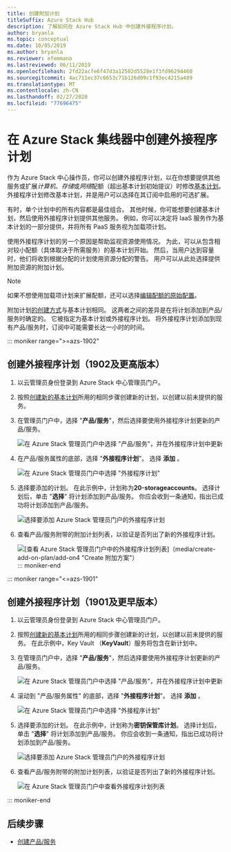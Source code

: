 ```yaml
---
title: 创建附加计划
titleSuffix: Azure Stack Hub
description: 了解如何在 Azure Stack Hub 中创建外接程序计划。
author: bryanla
ms.topic: conceptual
ms.date: 10/05/2019
ms.author: bryanla
ms.reviewer: efemmano
ms.lastreviewed: 06/11/2019
ms.openlocfilehash: 2fd22acfe6f47d3a12502d5528e1f3fd96294460
ms.sourcegitcommit: 4ac711ec37c6653c71b126d09c1f93ec4215a489
ms.translationtype: MT
ms.contentlocale: zh-CN
ms.lasthandoff: 02/27/2020
ms.locfileid: "77696475"
---
```

# <a name="create-add-on-plans-in-azure-stack-hub"></a>在 Azure Stack 集线器中创建外接程序计划

作为 Azure Stack 中心操作员，你可以创建外接程序计划，以在你想要提供其他服务或扩展*计算机*、*存储*或*网络*配额（超出基本计划初始提议）时修改[基本计划](azure-stack-create-plan.md)。 外接程序计划修改基本计划，并是用户可以选择在其订阅中启用的可选扩展。

有时，单个计划中的所有内容都是最佳组合。 其他时候，你可能想要创建基本计划，然后使用外接程序计划提供其他服务。 例如，你可以决定将 IaaS 服务作为基本计划的一部分提供，并将所有 PaaS 服务视为加载项计划。

使用外接程序计划的另一个原因是帮助监视资源使用情况。 为此，可以从包含相对较小配额（具体取决于所需服务）的基本计划开始。 然后，当用户达到容量时，他们将收到根据分配的计划使用资源分配的警告。 用户可以从此处选择提供附加资源的附加计划。

> [!NOTE]
> 如果不想使用加载项计划来扩展配额，还可以选择[编辑配额的原始配置](azure-stack-quota-types.md#edit-a-quota)。

附加计划[的创建方式](azure-stack-create-plan.md)与基本计划相同。 这两者之间的差异是在将计划添加到产品/服务时确定的。 它被指定为基本计划或外接程序计划。 将外接程序计划添加到现有产品/服务时，订阅中可能需要长达一小时的时间。

::: moniker range=">=azs-1902"
## <a name="create-an-add-on-plan-1902-and-later"></a>创建外接程序计划（1902及更高版本）

1. 以云管理员身份登录到 Azure Stack 中心管理员门户。
2. 按照[创建新的基本计划](azure-stack-create-plan.md)所用的相同步骤创建新的计划，以创建以前未提供的服务。
3. 在管理员门户中，选择 "**产品/服务**"，然后选择要使用外接程序计划更新的产品/服务。

   ![在 Azure Stack 管理员门户中选择 "产品/服务"，并在外接程序计划中更新](media/create-add-on-plan/add-on1.png)

4. 在产品/服务属性的底部，选择 "**外接程序计划**"。 选择 **添加** 。

    ![在 Azure Stack 管理员门户中选择 "外接程序计划"](media/create-add-on-plan/add-on2.png)

5. 选择要添加的计划。 在此示例中，计划称为**20-storageaccounts**。 选择计划后，单击 "**选择**" 将计划添加到产品/服务。 你应会收到一条通知，指出已成功将计划添加到产品/服务。

    ![选择要添加 Azure Stack 管理员门户的外接程序计划](media/create-add-on-plan/add-on3.png)

6. 查看产品/服务附带的附加计划列表，以验证是否列出了新的外接程序计划。

    ![[查看 Azure Stack 管理员门户中的外接程序计划列表]（media/create-add-on-plan/add-on4 "Create 附加方案"）](media/create-add-on-plan/add-on4lg.png#lightbox)
::: moniker-end

::: moniker range="<=azs-1901"

## <a name="create-an-add-on-plan-1901-and-earlier"></a>创建外接程序计划（1901及更早版本）

1. 以云管理员身份登录到 Azure Stack 中心管理员门户。
2. 按照[创建新的基本计划](azure-stack-create-plan.md)所用的相同步骤创建新的计划，以创建以前未提供的服务。 在此示例中，Key Vault （**KeyVault**）服务将包含在新计划中。
3. 在管理员门户中，选择 "**产品/服务**"，然后选择要使用外接程序计划更新的产品/服务。

   ![在 Azure Stack 管理员门户中选择 "产品/服务"，并在外接程序计划中更新](media/create-add-on-plan/1.PNG)

4. 滚动到 "产品/服务属性" 的底部，选择 "**外接程序计划**"。 选择 **添加** 。

    ![在 Azure Stack 管理员门户中选择 "外接程序计划"](media/create-add-on-plan/2.PNG)

5. 选择要添加的计划。 在此示例中，计划称为**密钥保管库计划**。 选择计划后，单击 "**选择**" 将计划添加到产品/服务。 你应会收到一条通知，指出已成功将计划添加到产品/服务。

    ![选择要添加 Azure Stack 管理员门户的外接程序计划](media/create-add-on-plan/3.PNG)

6. 查看产品/服务附带的附加计划列表，以验证是否列出了新的外接程序计划。

    ![在 Azure Stack 管理员门户中查看外接程序计划列表](media/create-add-on-plan/4.PNG)

::: moniker-end

## <a name="next-steps"></a>后续步骤

* [创建产品/服务](azure-stack-create-offer.md)
